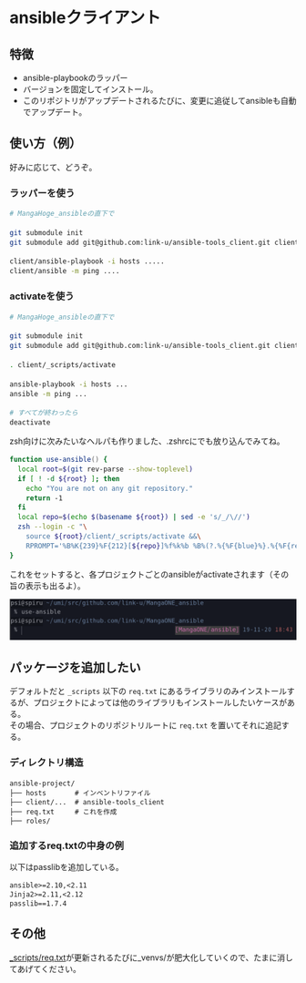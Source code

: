 # ansibleクライアント

## 特徴

 - ansible-playbookのラッパー
 - バージョンを固定してインストール。
 - このリポジトリがアップデートされるたびに、変更に追従してansibleも自動でアップデート。

## 使い方（例）

好みに応じて、どうぞ。

### ラッパーを使う

```bash
# MangaHoge_ansibleの直下で

git submodule init
git submodule add git@github.com:link-u/ansible-tools_client.git client

client/ansible-playbook -i hosts .....
client/ansible -m ping ....
```

### activateを使う

```bash
# MangaHoge_ansibleの直下で

git submodule init
git submodule add git@github.com:link-u/ansible-tools_client.git client

. client/_scripts/activate

ansible-playbook -i hosts ...
ansible -m ping ...

# すべてが終わったら
deactivate
```

zsh向けに次みたいなヘルパも作りました、.zshrcにでも放り込んでみてね。

```zsh
function use-ansible() {
  local root=$(git rev-parse --show-toplevel)
  if [ ! -d ${root} ]; then
    echo "You are not on any git repository."
    return -1
  fi
  local repo=$(echo $(basename ${root}) | sed -e 's/_/\//')
  zsh --login -c "\
    source ${root}/client/_scripts/activate &&\
    RPROMPT='%B%K{239}%F{212}[${repo}]%f%k%b %B%(?.%{%F{blue}%}.%{%F{red}%})%D %{%F{red}%}%T%b' zsh"
}
```

これをセットすると、各プロジェクトごとのansibleがactivateされます（その旨の表示も出るよ）。

![use-ansible.png](use-ansible.png)

## パッケージを追加したい

デフォルトだと `_scripts` 以下の `req.txt` にあるライブラリのみインストールするが、プロジェクトによっては他のライブラリもインストールしたいケースがある。  
その場合、プロジェクトのリポジトリルートに `req.txt` を置いてそれに追記する。

### ディレクトリ構造

```
ansible-project/
├── hosts       # インベントリファイル
├── client/...  # ansible-tools_client
├── req.txt     # これを作成
├── roles/
```

### 追加するreq.txtの中身の例

以下はpasslibを追加している。

```
ansible>=2.10,<2.11
Jinja2>=2.11,<2.12
passlib==1.7.4
```

## その他

[_scripts/req.txt](_scripts/req.txt)が更新されるたびに_venvs/が肥大化していくので、たまに消してあげてください。

